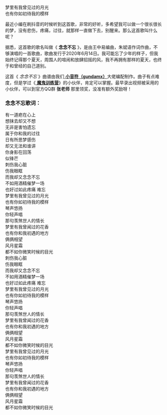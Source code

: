 

梦里有我曾见过的月光  
也有你如初待我的模样

最近小编在刷抖音的时候听到这首歌，非常的好听，多希望我可以做一个很长很长的梦，没有悲伤，疼痛，过往，就那样一直做下去，别醒来。那么这首歌叫什么呢？

据悉，这首歌的歌名叫做《 **念念不忘**
》，是由王中易编曲，朱斌语作词作曲，不够演唱的一首歌曲，歌曲发行于2020年6月14日。我可能忘了少年的样子，但我始终记得那个夏天，周围人的喧闹和放肆招摇的风，我不再拥有那样的夏天，也终于和曾经的自己道别。

这首《 _念念不忘_ 》曲谱由我们[
**小音符（gundamx）**](https://www.everyonepiano.cn/User-108931.html)大佬编配制作。曲子有点难度，但是学过《[
**魔鬼训练营**](/Sale.html)》的小伙伴，肯定可以掌握。最早录出视频被采用的小伙伴，可以到官方QQ群 **张老师**
那里领奖，没准有额外奖励呀！

### 念念不忘歌词：

有一道疤在心上  
想抹去却又不想  
无非是害怕遗忘  
属于你和我的过往  
日有所思梦感伤  
却又无法和谁讲  
你身影在回荡  
似锋芒  
刺伤我心脏  
伤我眼眶  
而我却又念念不忘  
不如用酒精催梦一场  
也好过如此疼痛 难忘  
梦里有我曾见过的月光  
也有你如初待我的模样  
琴声悠扬  
你轻声唱  
那句羡煞世人的情长  
梦里有我曾闻过的花香  
也有你和我初遇的地方  
俩俩相望  
风月星霜  
都不如你微笑时候的目光  
刺伤我心脏  
伤我眼眶  
而我却又念念不忘  
不如用酒精催梦一场  
也好过如此疼痛 难忘  
梦里有我曾见过的月光  
也有你如初待我的模样  
琴声悠扬  
你轻声唱  
那句羡煞世人的情长  
梦里有我曾闻过的花香  
也有你和我初遇的地方  
俩俩相望  
风月星霜  
都不如你微笑时候的目光  
梦里有我曾见过的月光  
也有你如初待我的模样  
琴声悠扬  
你轻声唱  
那句羡煞世人的情长  
梦里有我曾闻过的花香  
也有你和我初遇的地方  
俩俩相望  
风月星霜  
都不如你微笑时候的目光

